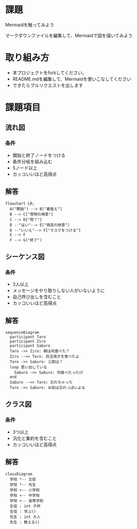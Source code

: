 # 課題
Mermaidを触ってみよう

マークダウンファイルを編集して、Mermaidで図を描いてみよう

# 取り組み方
* 本プロジェクトをforkしてください。
* README.mdを編集して、Mermaidを使いこなしてください
* できたらプルリクエストを出します

# 課題項目
## 流れ図
### 条件
- 開始と終了ノードをつける
- 条件分岐を組み込む
- 5ノード以上
- カッコいいほど高得点

## 解答
```mermaid
flowchart LR;
  A("開始") --> B["着替え"]
  B --> C["荷物の用意"]
  C --> D{"雨？"}
  D --"はい"--> E["雨具の用意"]
  D --"いいえ"--> F["マスクをつける"]
  E --> F
  F --> G("終了")
```

## シーケンス図
### 条件
- 3人以上
- メッセージをやり取りしない人がいないように
- 自己呼び出しを含むこと
- カッコいいほど高得点

## 解答
```mermaid
sequenceDiagram
  participant Taro
  participant Ziro
  participant Saburo
  Taro ->> Ziro: 朝は何食べた？
  Ziro -->> Taro: 目玉焼きを食べたよ
  Taro ->> Saburo: 三郎は？
  loop 思い出している
    Saburo ->> Saburo: 何食べたったけ
  end
  Saburo -->> Taro: 忘れちゃった
  Taro ->> Saburo: お前は忘れっぽいよな
```

## クラス図

### 条件
- 3つ以上
- 汎化と集約を含むこと
- カッコいいほど高得点

## 解答
```mermaid
classDiagram
  学校 *-- 生徒
  学校 *-- 先生
  学校 <-- 小学校
  学校 <-- 中学校
  学校 <-- 高等学校
  生徒 : int 子供
  生徒 : 学ぶ()
  先生 : int 大人
  先生 : 教える()
